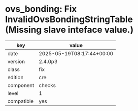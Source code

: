 [//]: # (werk v2)
# ovs_bonding: Fix InvalidOvsBondingStringTable (Missing slave inteface value.)

key        | value
---------- | ---
date       | 2025-05-19T08:17:44+00:00
version    | 2.4.0p3
class      | fix
edition    | cre
component  | checks
level      | 1
compatible | yes


